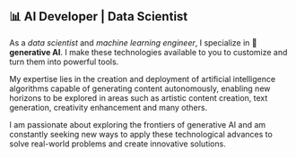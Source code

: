 ## 📊 AI Developer | Data Scientist



As a *data scientist* and *machine learning engineer*, I specialize in 🤖 **generative AI**. I make these technologies available to you to customize and turn them into powerful tools.

My expertise lies in the creation and deployment of artificial intelligence algorithms capable of generating content autonomously, enabling new horizons to be explored in areas such as artistic content creation, text generation, creativity enhancement and many others.

I am passionate about exploring the frontiers of generative AI and am constantly seeking new ways to apply these technological advances to solve real-world problems and create innovative solutions.

